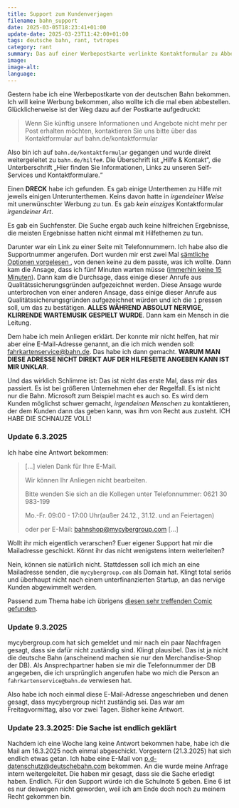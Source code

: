 ```yaml
---
title: Support zum Kundenverjagen
filename: bahn_support
date: 2025-03-05T18:23:41+01:00
update-date: 2025-03-23T11:42:00+01:00
tags: deutsche bahn, rant, tvtropes
category: rant
summary: Das auf einer Werbepostkarte verlinkte Kontaktformular zu Abbestellung der Werbung der deutschen Bahn existiert nicht und führte mich auf eine Odyssee durch die Bahn-Hilfeseiten und den Telefonsupport.
image:
image-alt:
language:
---
```


Gestern habe ich eine Werbepostkarte von der deutschen Bahn bekommen. Ich will keine Werbung bekommen, also wollte ich die mal eben abbestellen. Glücklicherweise ist der Weg dazu auf der Postkarte aufgedruckt:

> Wenn Sie künftig unsere Informationen und Angebote nicht mehr per Post
erhalten möchten, kontaktieren Sie uns bitte über das Kontaktformular
auf bahn.de/kontaktformular

Also bin ich auf `bahn.de/kontaktformular` gegangen und wurde direkt weitergeleitet zu `bahn.de/hilfe#`. Die Überschrift ist „Hilfe & Kontakt“, die Unterberschrift „Hier finden Sie Informationen, Links zu unseren Self-Services und Kontaktformulare.“

Einen **DRECK** habe ich gefunden. Es gab einige Unterthemen zu Hilfe mit jeweils einigen Unterunterthemen. Keins davon hatte in _irgendeiner Weise_ mit unerwünschter Werbung zu tun. Es gab _kein einziges_ Kontaktformular _irgendeiner Art_.

Es gab ein Suchfenster. Die Suche ergab auch keine hilfreichen Ergebnisse, die meisten Ergebnisse hatten nicht einmal mit Hilfethemen zu tun.

Darunter war ein Link zu einer Seite mit Telefonnummern. Ich habe also die Supportnummer angerufen. Dort wurden mir erst zwei Mal [sämtliche Optionen vorgelesen ](https://tvtropes.org/pmwiki/pmwiki.php/Main/ForInconveniencePressOne), von denen keine zu dem passte, was ich wollte. Dann kam die Ansage, dass ich fünf Minuten warten müsse ([immerhin keine 15 Minuten](https://www.theregister.com/2025/02/20/hp_deliberately_adds_15_minutes/)). Dann kam die Durchsage, dass einige dieser Anrufe aus Qualitätssicherungsgründen aufgezeichnet werden. Diese Ansage wurde unterbrochen von einer anderen Ansage, dass einige dieser Anrufe aus Qualitätssicherungsgründen aufgezeichnet würden und ich die `1` pressen soll, um das zu bestätigen. **ALLES WÄHREND ABSOLUT NERVIGE, KLIRRENDE WARTEMUSIK GESPIELT WURDE**. Dann kam ein Mensch in die Leitung.

Dem habe ich mein Anliegen erklärt. Der konnte mir nicht helfen, hat mir aber eine E-Mail-Adresse genannt, an die ich mich wenden soll: [fahrkartenservice@bahn.de](mailto:fahrkartenservice@bahn.de). Das habe ich dann gemacht. **WARUM MAN DIESE ADRESSE NICHT DIREKT AUF DER HILFESEITE ANGEBEN KANN IST MIR UNKLAR**.

Und das wirklich Schlimme ist: Das ist nicht das erste Mal, dass mir das passiert. Es ist bei größeren Unternehmen eher der Regelfall. Es ist nicht nur die Bahn. Microsoft zum Beispiel macht es auch so. Es wird dem Kunden möglichst schwer gemacht, _irgendeinen Menschen_ zu kontaktieren, der dem Kunden dann das geben kann, was ihm von Recht aus zusteht. ICH HABE DIE SCHNAUZE VOLL!

### Update 6.3.2025

Ich habe eine Antwort bekommen: 

> […]
> vielen Dank für Ihre E-Mail.
>
> Wir können Ihr Anliegen nicht bearbeiten.
>
> Bitte wenden Sie sich an die Kollegen unter Telefonnummer: 0621 30 983-199
>
> Mo.-Fr. 09:00 - 17:00 Uhr(außer 24.12., 31.12. und an Feiertagen)
> 
> oder per E-Mail: [bahnshop@mycybergroup.com](mailto:bahnshop@mycybergroup.com)
> […]

Wollt ihr mich eigentlich verarschen? Euer eigener Support hat mir die Mailadresse geschickt. Könnt ihr das nicht wenigstens intern weiterleiten?

Nein, können sie natürlich nicht. Stattdessen soll ich mich an eine Mailadresse senden, die `mycybergroup.com` als Domain hat. Klingt total seriös und überhaupt nicht nach einem unterfinanzierten Startup, an das nervige Kunden abgewimmelt werden.

Passend zum Thema habe ich übrigens [diesen sehr treffenden Comic gefunden](https://theoatmeal.com/comics/customer_service).

### Update 9.3.2025

mycybergroup.com hat sich gemeldet und mir nach ein paar Nachfragen gesagt, dass sie dafür nicht zuständig sind. Klingt plausibel. Das ist ja nicht die deutsche Bahn (anscheinend machen sie nur den Merchandise-Shop der DB). Als Ansprechpartner haben sie mir die Telefonnummer der DB angegeben, die ich ursprünglich angerufen habe wo mich die Person an `fahrkartenservice@bahn.de` verwiesen hat.

Also habe ich noch einmal diese E-Mail-Adresse angeschrieben und denen gesagt, dass mycybergroup nicht zuständig sei. Das war am Freitagvormittag, also vor zwei Tagen. Bisher keine Antwort.

### Update 23.3.2025: Die Sache ist endlich geklärt

Nachdem ich eine Woche lang keine Antwort bekommen habe, habe ich die Mail am 16.3.2025 noch einmal abgeschickt. Vorgestern (21.3.2025) hat sich endlich etwas getan. Ich habe eine E-Mail von [p.d-datenschutz@deutschebahn.com](mailto:p.d-datenschutz@deutschebahn.com) bekommen. An die wurde meine Anfrage intern weitergeleitet. Die haben mir gesagt, dass sie die Sache erledigt haben. Endlich. Für den Support würde ich die Schulnote 5 geben. Eine 6 ist es nur deswegen nicht geworden, weil ich am Ende doch noch zu meinem Recht gekommen bin.
